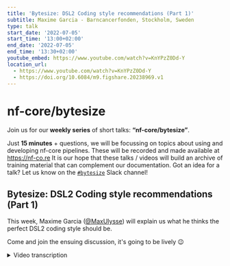 ```yaml
---
title: 'Bytesize: DSL2 Coding style recommendations (Part 1)'
subtitle: Maxime Garcia - Barncancerfonden, Stockholm, Sweden
type: talk
start_date: '2022-07-05'
start_time: '13:00+02:00'
end_date: '2022-07-05'
end_time: '13:30+02:00'
youtube_embed: https://www.youtube.com/watch?v=KnYPzZ0Dd-Y
location_url:
  - https://www.youtube.com/watch?v=KnYPzZ0Dd-Y
  - https://doi.org/10.6084/m9.figshare.20238969.v1
---
```


# nf-core/bytesize

Join us for our **weekly series** of short talks: **“nf-core/bytesize”**.

Just **15 minutes** + questions, we will be focussing on topics about using and developing nf-core pipelines.
These will be recorded and made available at <https://nf-co.re>
It is our hope that these talks / videos will build an archive of training material that can complement our documentation. Got an idea for a talk? Let us know on the [`#bytesize`](https://nfcore.slack.com/channels/bytesize) Slack channel!

## Bytesize: DSL2 Coding style recommendations (Part 1)

This week, Maxime Garcia ([@MaxUlysse](https://github.com/MaxUlysse)) will explain us what he thinks the perfect DSL2 coding style should be.

Come and join the ensuing discussion, it's going to be lively 😉

<details markdown="1"><summary>Video transcription</summary>
:::note
The content has been edited to make it reader-friendly
:::

[0:01](https://www.youtube.com/watch?v=KnYPzZ0Dd-Y&t=1)
(host) Welcome, everyone. I'm Franziska Bonath, I'm the host today and here is Maxime and he is going to talk about coding styles with DSL2. And off to you.

[0:13](https://www.youtube.com/watch?v=KnYPzZ0Dd-Y&t=13)
I'll share my screen. Hello, everyone, Maxime here. Today I'm doing another talk about DSL2. This time I will try to focus on coding style recommendation. I will not talk much about syntax, but more about organization of the code.

[0:40](https://www.youtube.com/watch?v=KnYPzZ0Dd-Y&t=40)
Just a quick overview. First, what has changed with DSL2? You already know the answer to that, since it's my second topic. What are modules? And so then last, what I think we should do with that. To begin with everything, as usual, this is a disclaimer, these are my own recommendations. I think some other people are agreeing with me on some of these views, but other developers might have other views on that. And we are still trying to forge the best practice and trying to figure out what is easier to read, what is easier to understand. It might - and it probably will - still evolve when we are getting there and I might probably change view on some of these topics. But at the moment, this is what I think we should do.

[1:39](https://www.youtube.com/watch?v=KnYPzZ0Dd-Y&t=99)
What has changed with DSL2? If we follow the Paolo announcement from two years ago on the Nextflow blog, I linked the whole blog post. But for me, the most important phrase is this one: "The module file is nothing more than a Nextflow script containing one or more process definitions that can be imported from another Nextflow script.". This is what has changed with the DSL2 module. As you guessed, I will be talking about modules a lot in this talk. But what actually does that mean? What is a module? So of course, obviously a module is a module. If we follow this definition that would be just so. A process can be a module as well. A subworkflow can be a module and the workflow can be a module. And they all can be interlinked together, which can be a bit confusing, but actually it's pretty clear. But to get even clearer, we agreed at nf-core to have some proper definition. For us at nf-core, a module is a single atomic process that can be called into another script. A subworkflow will be a few chained modules. And then a workflow is an end-to-end pipeline. With that, it's fairly simple. And with this definition, we can decide how we want to organize the code and how we want to do things properly.

[3:21](https://www.youtube.com/watch?v=KnYPzZ0Dd-Y&t=201)
I will explain what I think should be done. For me, the code should be easy to read. That's why it's easy to understand. It's easy to share, easy to modify, and easy to contribute. Because that's what we want. We are all working in open source science. And that's what we want, that's what this community is all about. It's about sharing our code, sharing our work, and working together to achieve these goals. For me, that's what is the most important part.

[3:53](https://www.youtube.com/watch?v=KnYPzZ0Dd-Y&t=233)
Now we are going for some examples. I followed the same bit of code from the module level to the subworkflow level to the workflow level. Just to explain how all should work. The first statement, as I said, all the code for the process is in "modules". That's the nf-core repository. Either we can have a local module within the pipeline or nf-core modules within the nf-core repository. In this case, I'm going to showcase the "ensemblvep" module. The code is fairly simple for a module. We have as usual the tag definitions, the labels that specify the resources that we can decide on afterwards. Then we have the virtual environment or the containers that are specified for that.

[5:02](https://www.youtube.com/watch?v=KnYPzZ0Dd-Y&t=302)
Here we have the input. As usual for the input, first we have the actual file that are depending on the sample that we want to analyze. And then we have the reference file or the reference values that are needed for this, the mandatory one. Then we have all of the optional files. We can specify some outputs. We have the version which is what we want in all of our nf-core modules. Because that way we want to be sure that we can have the possibilities that we want. And then in this case, we have some optional output. Otherwise, you can have some regular output indicator as well. We are doing also a `when` statement in the nf-core module. And then we have the proper part of the script, which is actually just called the tool, and some extra specification to specify some extra arguments or other part from the code. At the end, we just specify the version. This is just the part of the code which is modular because that's what we wanted to do in nf-core. That way we can share the code with everyone.

[6:28](https://www.youtube.com/watch?v=KnYPzZ0Dd-Y&t=388)
As a companion to that, we have some modular setup in the config file. For that particular matter, closures are definitely our best friend. This is what I said in my last talk and this view hasn't changed. With the closure, you can dynamically specify what you want inside. At nf-core, we decided to use custom namespace `ext` directive that allow us to have some specific namespace that we are using. We are using them for the arguments, "args", "args2", "args3". We are using them for the prefix. We can even be crazy and use that for `when`. And then we can also use closure and use other directive at the process level, such as the published year, which is fairly common to use, I guess. If you're feeling very, very crazy, you can even go and change the container.

[7:32](https://www.youtube.com/watch?v=KnYPzZ0Dd-Y&t=452)
This is, for example, what we are doing at the moment in Sarek, still for this module. Within Sarek I currently have a condition to specify if I want this selector to be available or not, because otherwise we have some warnings that this process does not exist. And I just don't like to have a lot of empty warnings. This is optional and I'm hoping we will get rid of that at some point. But this is just starting here. We have a prefix for this specific tool that we want to use. This is what will happen for this prefix. Here we have some arguments. In this case, it's a bit complicated, but basically what we do, we have some basic arguments that will be used in all cases. We also have some specific arguments that will be dependent on the input parameters that we specify on the command line.

[8:44](https://www.youtube.com/watch?v=KnYPzZ0Dd-Y&t=525)
In the end, it's actually fairly simple. We just join all of the arguments together. This is a list. We join all that and then we trim to get just one single string in the end that we can directly put into the process with the `args` directive. Then, because in Sarek we like to do things differently, we specify a specific container in that case. And then we are using our `publishDir` directive to specify where we want to save our file. Depending on the extension of the file, we might have some specific location for that. And that's all. In the end, it might look complicated, but it's actually fairly simple.

[9:38](https://www.youtube.com/watch?v=KnYPzZ0Dd-Y&t=578)
At the subworkflow level, we can actually have several layers of subworkflows. For me, for the first layer of subworkflows, I try to keep it as simple as possible. What I want to do in this level, I just want to chain modules together and just do some tiny channel manipulation if I have to. For example, you need to remap the output from one module to go into another module. Then yes, you can do that at this level. It will, for example, arrive to that. This is the subworkflow that I'm using, that we are using in Sarek to call the module "ensemblvep" and then call the "tabix" module to `tabix index` the .vcf file. This is what we are doing. As usual, we begin the workflow by taking the input data that is related to the sample and then all of the reference genome and optional values that we need to share.

[10:51](https://www.youtube.com/watch?v=KnYPzZ0Dd-Y&t=651)
Then here, fairly simple, still I call the first module. I call the second module on the output from the first one, and I `emit` everything out. And of course, we gather all of the versions for the tools that we use. That's still at this case. If I want to go still, we are at subworkflow, but then it's a fairly higher level because the subworkflow, we can still include other subworkflows in the subworkflow. What we can do there is that we can chain modules together, or we can even chain subworkflows together, or subworkflows and modules. We can also manipulate channels. What we can do here but is not good to do at the previous level, is to specify some execution logic with an `if` block. It will look like that. In this case, I'm calling three different subworkflows. Actually, I'm just calling two different subworkflows. I'm calling the "ensemblvep" that I just showed, the "snpeff" subworkflow. And I'm calling the "ensemblvep" twice because one time I want to use it as it is, and one time I want to use it on the output of the other subworkflow. I need to do an alias to actually be able to use it twice in the same subworkflow. As usual, it takes as an input the files that are related to the sample, and then the reference data and the other values. Then, as I explained earlier, I'm having this `if` statement to control the execution of the subworkflow, and then I collect all the files that need to be collected. Same thing for that. Same thing for that. And then we `emit` everything back.

[12:56](https://www.youtube.com/watch?v=KnYPzZ0Dd-Y&t=776)
If we follow this logic, we can get some fairly easy to read and easy to understand organization of the modules and subworkflows. That way, it's easy to understand where to contribute, what to do, how to change, and how to evolve stuff.

[13:18](https://www.youtube.com/watch?v=KnYPzZ0Dd-Y&t=798)
At the workflow level, it's where we should do everything else. We can still, at the workflow level, call a single module. For example, you might want to call just the MultiQC module here at the workflow level. Of course, at the workflow level, we want to chain several subworkflows, because if we don't do that here, where are we going to do that? And then, of course, you still want to do some channel manipulation, because yes, that's your main workflow script. That's where you want to do all of the magic. And, of course, the execution logic still happens over there.

[13:57](https://www.youtube.com/watch?v=KnYPzZ0Dd-Y&t=837)
This is what happens within Sarek at the moment. Still here, I have my execution logic. If my input parameters are right, then I'm going to do that. And here, I just call my subworkflow within the main workflow and I gather all of the used software version in the report that I need to add. That's all. For me, this is how we should organize our code for the module, depending on if we are at the module level, at the subworkflow level, or at the workflow level.

[14:43](https://www.youtube.com/watch?v=KnYPzZ0Dd-Y&t=883)
I also have some small syntax recommendation. We are trying to make proper recommendation guidelines on the DSL2 syntax. We are working on the document with several other people from nf-core. If you want to contribute, the link is in the title here. And what I would to say is, first, indentation is your friend. That's a fairly good statement. And a lot of people that are coming into bioinformatics will learn to code with Python. In these cases indentation is already deeply ingrained into your habit. Let's continue working on that and let's keep indenting. It makes the code nice to look at. And I like to have a nice code to look at.

[15:33](https://www.youtube.com/watch?v=KnYPzZ0Dd-Y&t=933)
In a process, I saw several different ways to collect several files, just to call it with the same parameters. And this is a proper way to do so. I try to enforce that in all of the GATK4 modules, but that might have escaped me at some point. This is fairly small and it's a small one-liner that is easy to understand. Then for the channel assignments, that's something that you want to do in a subworkflow or in a workflow. I personally prefer to specify which channel I want to assign things to first. But some other people might prefer to have the channel in the end. I personally prefer the first version. I can see that some people coming from an R world would prefer the second one. We really need to figure out with the community what we want to do. But I'm going towards the first version of this line.

[16:48](https://www.youtube.com/watch?v=KnYPzZ0Dd-Y&t=1008)
Some last tips before I open the discussion. Please add comments to your code. It's good for you. Good for your colleagues or anyone who are going to have a look at the code. It's also good for future-you because, yes, believe me, two weeks from now or three months from now, you're going to look again at your code and you're not going to remember why you did that. You want some comments and right now you're your own best friend. You should be able to help yourself and do that.

[17:21](https://www.youtube.com/watch?v=KnYPzZ0Dd-Y&t=1041)
Also, it might be important, I notice this sometimes within nextflow, it might be difficult to differentiate between queue and value channels. And it could be a good idea to have that difference in mind from the beginning when you design your pipeline. Usually we do use value channels for all the reference files. And sometimes you don't understand why your process is not executed several times. It's because this channel that you believe was a value channel is actually a queue channel. We need to be careful with that. Otherwise, good a tip would be to not hesitate to ask questions. We have Slack. We are available on that. And I personally like to discuss with other people and stuff. Discuss, that's good. If you're on site with other people, have a coffee break. That's always good to start discussion with anyone else.

[18:28](https://www.youtube.com/watch?v=KnYPzZ0Dd-Y&t=1108)
I'd to thank all of the institutions I work for and all of the institutions I work for and with on my project. I'd to thank all of the institutions that are working with us on nf-core. And I would to thank all of the contributors that we had so far at the moment on nf-core as well. If you need some help, of course, Slack as usual or everything else. If you need more help, we have some documentation and we have some previous bytesize that you can check up on. Otherwise, I'm open for questions now.

[19:09](https://www.youtube.com/watch?v=KnYPzZ0Dd-Y&t=1149)
(host) Thank you very much... I don't seem to show... Anyway, I have now opened the possibility for everyone to unmute themselves, if you have any questions. Otherwise, we have also questions in the chat.
(speaker) OK, let's begin with a question in the chat.

[19:30](https://www.youtube.com/watch?v=KnYPzZ0Dd-Y&t=1180)
(question) I do have a question.
(host) Oh, yeah, go ahead.
(question cont.) OK, so I guess this is my first question, which is I'm wondering which specific Slack channel discusses Sarek in the nf-core workspace. Because I haven't found any specific one for Sarek or it's just one of the existing channels.
(answer) No, no, we have a specific Sarek channel to discuss about Sarek.
(question cont.) OK.
(answer cont) We have a specific channel for each pipeline and we do have a specific channel for every main topic. Otherwise, whenever you don't know anything, don't hesitate to go to the #help channel and then we will direct you towards the right channel.
(question cont) OK, so it's #sarek or something that, right?
(answer cont) Yes, #sarek.
(question cont) Oh, I see. OK. Oh, I found you. Thank you.

[20:32](https://www.youtube.com/watch?v=KnYPzZ0Dd-Y&t=1232)
(question) My other one is more of a comment as a follow-up to what somebody said about the last comment about a user of a pipeline. Yes, so DSL1 or DSL2 are not really important. However, as a developer, it matters. Yes, so DSL1 to DSL2 conversion is a lot of work. I tend to disagree with the first part of that, which is for the user, DSL1 or DSL2 is not really important. It _is_ important because people are forced to actually go back to their code for those that actually did DSL1 without specifying how their code should run. Since nextflow pretty much just force people by defaulting to DSL2 and the code breaks. People are now forced to revisit their work. If it wasn't that important, even for a user, then that would not be necessary. I would tend to disagree and say it is, in fact, important to have pipelines in DSL2, whether it works in DSL1 or not is irrelevant at this point. Because unless if, you know, you were thinking about the fact that DSL2 would be default when you were coding and then you had made it very clear in each of your scripts that it was DSL1 enabled and stuff like that. Right. I just wanted to point that out. But thanks. That was a great talk.
(speaker) Thank you.

[21:57](https://www.youtube.com/watch?v=KnYPzZ0Dd-Y&t=1317)
(host) Yes. Also a question from Matthias.
(speaker) Okay, let's go.
(question) Yes, thank you for your great talk. Could you please elaborate a bit more on the extra arguments, because I noticed, for example, that you've wrapped them in brackets in your module example.
(answer) Yes, let me go back to that.
(question cont.) I haven't seen that so far.
(speaker) That was that or not at all? Here then? In the module?
(question cont.) No, it was part of the code where you had the...
(speaker) Not this one either, right? Sorry, I'm trying to find it back. No, not this one.
(question cont.) It must be the config where you provide the extra arguments.
(speaker) Are you saying the for the `publishDir` thingy?
(question cont.) Exactly here. Exactly here. The param stopped that log tree or something. You've wrapped them here in brackets.
(speaker) Oh, yes. Here what we're doing, so we have everything all of this `ext.arg` is in brackets. That's a whole list.
(question cont.) Yeah, that's the list. And then you... Not brackets, braces.
(speaker) No worries, it's fine. I always confuse the name of this, even in French. Here it's a list and for each element of this list, I specify either directly the params or directly here I have a tertiary `if` (which is a bit long, sorry), which let me specify, if (sorry, I'm going back there)... If this statement is true, then I have this first string that will be considered. Otherwise, it will be the second string, which is an empty string.
(question cont.) And you basically just have the braces for consistency. If you don't evaluate the end, then it doesn't matter whether it's in braces or not. Or is that...
(speaker) No, no, the brackets are important because otherwise if we don't have that, then it's not a list and I want to have several arguments. I could make one complicated if, getting all of the different stuff, but what I want one string on which I can append other arguments on top of that.
(question cont.) This is completely clear. I'm just wondering about the limitations because sometimes it's you've wrapped curly braces still around. This is when you have a meta map in there.
(speaker) Ah, okay, you mean that here?
(question cont.) No, probably we should just take this.
(speaker) Yes, let's take this somewhere else. There should be some easy stuff for that.
(answer) He's talking about when to use a closure. The closure for example is used in `ext.prefix`. When you use a closure, the variables are evaluated during the task execution. But if you don't, so for example, the `ext.args`, this one doesn't have the curly braces, so this is not within a closure, and you can't use any variables from the task execution context. And it's evaluated as soon as the config is loaded. Right at the beginning of the workflow before any of the tasks are executed, but if you use a closure, then, one, you can access variables within the task context, anything from input. But also, it means that things params out there and their evaluation is delayed until the execution of the task.
(speaker) Thank you Mahesh. No, I understand what was the question. Sorry, I misunderstand you.
(question cont.) I didn't make myself clear. But it's still a big mystery to me in this regard here. The details.
(speaker) Then don't worry, we can have a more detailed talk about that another day.

[27:00](https://www.youtube.com/watch?v=KnYPzZ0Dd-Y&t=1620)
(host) There's a question from Phil.
(comment) Hi everyone, thanks for the talk Maxime. I just wanted to reiterate something that came up in the comments on zoom just now, mostly in case anyone's watching this on YouTube at a later date. It was a really good comment about DSL1 and 2, and how running a DSL1 pipeline with newer versions of nextflow will crash in a slightly nasty way. But just to note that that's actually only a fairly specific version of nextflow where that happens. Paolo switched it to DSL2 by default and we saw these crashes happening. We spoke to him and now the newer versions of nextflow since version 22.04.3 should automatically detect whether the workflow is DSL1 or DSL2, so you can go back to just running it without any flags and it should just work whether it's DSL1 or whether it's DSL2, no nasty crashes anymore.

[27:57](https://www.youtube.com/watch?v=KnYPzZ0Dd-Y&t=1677)
(question) But will we keep DSL1 inside the main nextflow or at some point will we completely discontinue it?
(answer) At some point it will be completely discontinued. In the future... it's some time... it's mentioned in the nextflow blog. I think it's planned for kind of mid 2023, the released versions of nextflow will stop supporting DSL1. And from that point, any DSL1 pipelines will have to be run with older versions of nextflow.
(answer cont.) Yes, but then it's still fine because we can still install older version.
(answer cont.) Exactly, so the workflows will still run just not with latest version of nextflow. And yeah, if you're interested in converting workflows into DSL2, then we have a slack channel, an nf-core dedicated to this topic called DSL2-transition. And the same goes also for subworkflows.
(answer cont.) Thank you, Phil.

[28:59](https://www.youtube.com/watch?v=KnYPzZ0Dd-Y&t=1739)
(host) There's another question from Olaitan.
(question) Okay, thanks. Okay, good. I'm going to make it brief. My actual question is about Sarek again, the reference genome has to be one of the existing ones, maybe GRCh38, 37 and the likes, right? So if I have a scientist, who has his own reference genome, which is not one of the standard types, how do I handle the situation?
(answer) Then it's fairly simple. We have these parameters that you can choose within Sarek. But can we talk about that more in the Sarek channel?
(question cont) For sure, this is going to be a long talk, for sure. Thanks.
(answer cont) No worries. Just don't hesitate to ping me on slack and I will answer directly.
(question cont) Perfect. Thank you.
(speaker) Thank you.

[29:53](https://www.youtube.com/watch?v=KnYPzZ0Dd-Y&t=1793)
(host) Okay, are there any more questions from the audience? There's a question for... Ah, no. Phil also posted a link to Nextflow.io?
(comment) It's the Nextflow blog post talking about the end of DSL1 support. I'll put it in slack as well.
(host) Thank you. Also earlier Mahesh posted a link to Carpentries training material for coding practices. I will also leave this link in the slack channel for bytesize.
(speaker) Maybe I can include that in my slides as well.

[30:26](https://www.youtube.com/watch?v=KnYPzZ0Dd-Y&t=1826)
(host) Yes. Okay, if there are no more questions from the audience. Thank you so much Maxime for the talk. I also would to thank the Chan Zuckerberg Initiative for funding these talks. And as always, you can continue these talks in slack on those hashtag bytesize, or specific to any of the channels for different workflows, and thank you very much.

</details>
